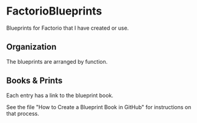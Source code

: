 # FactorioBlueprints
Blueprints for Factorio that I have created or use.

## Organization
The blueprints are arranged by function.

## Books & Prints
Each entry has a link to the blueprint book.

See the file "How to Create a Blueprint Book in GitHub" for instructions on that process.
